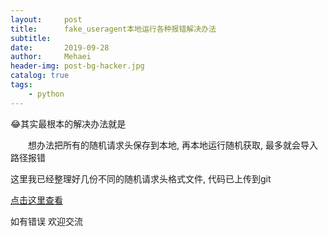 ```yaml
---
layout:     post
title:      fake_useragent本地运行各种报错解决办法
subtitle:   
date:       2019-09-28
author:     Mehaei
header-img: post-bg-hacker.jpg
catalog: true
tags:
    - python
---
```

😂其实最根本的解决办法就是

　　想办法把所有的随机请求头保存到本地, 再本地运行随机获取, 最多就会导入路径报错

这里我已经整理好几份不同的随机请求头格式文件, 代码已上传到git

[点击这里查看](https://github.com/Mehaei/local_ua)

如有错误 欢迎交流
